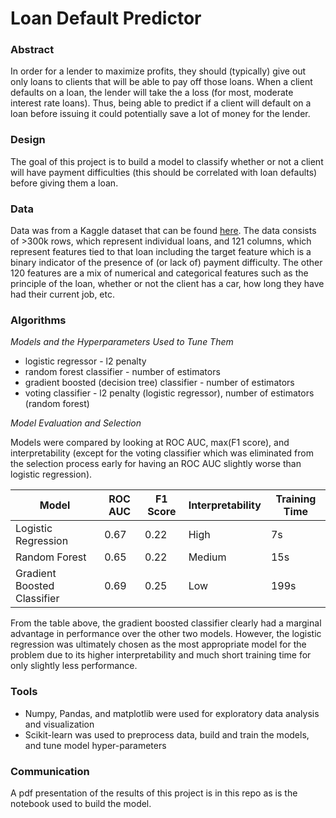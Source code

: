 # Loan Default Predictor

### Abstract
In order for a lender to maximize profits, they should (typically) give out only loans to clients that will be able to pay off those loans. When a client defaults on a loan, the lender will take the a loss (for most, moderate interest rate loans). Thus, being able to predict if a client will default on a loan before issuing it could potentially save a lot of money for the lender.

### Design
The goal of this project is to build a model to classify whether or not a client will have payment difficulties (this should be correlated with loan defaults) before giving them a loan. 

### Data
Data was from a Kaggle dataset that can be found [here](https://www.kaggle.com/gauravduttakiit/loan-defaulter). The data consists of >300k rows, which represent individual loans, and 121 columns, which represent features tied to that loan including the target feature which is a binary indicator of the presence of (or lack of) payment difficulty. The other 120 features are a mix of numerical and categorical features such as the principle of the loan, whether or not the client has a car, how long they have had their current job, etc.

### Algorithms
*Models and the Hyperparameters Used to Tune Them*

- logistic regressor - l2 penalty
- random forest classifier - number of estimators
- gradient boosted (decision tree) classifier - number of estimators
- voting classifier - l2 penalty (logistic regressor), number of estimators (random forest)

*Model Evaluation and Selection*

Models were compared by looking at ROC AUC, max(F1 score), and interpretability (except for the voting classifier which was eliminated from the selection process early for having an ROC AUC slightly worse than logistic regression).

| Model | ROC AUC | F1 Score | Interpretability | Training Time |
| ------|---------|----------|------------------| ------------- |
| Logistic Regression | 0.67 | 0.22 | High | 7s |
| Random Forest | 0.65 | 0.22 | Medium | 15s |
| Gradient Boosted Classifier | 0.69 | 0.25 | Low | 199s |

From the table above, the gradient boosted classifier clearly had a marginal advantage in performance over the other two models. However, the logistic regression was ultimately chosen as the most appropriate model for the problem due to its higher interpretability and much short training time for only slightly less performance.

### Tools
- Numpy, Pandas, and matplotlib were used for exploratory data analysis and visualization
- Scikit-learn was used to preprocess data, build and train the models, and tune model hyper-parameters

### Communication
A pdf presentation of the results of this project is in this repo as is the notebook used to build the model.
